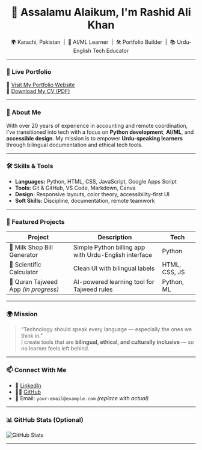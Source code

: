 <h1 align="center">👋 Assalamu Alaikum, I'm Rashid Ali Khan</h1>

<p align="center">
  🌍 Karachi, Pakistan &nbsp;|&nbsp; 🧠 AI/ML Learner &nbsp;|&nbsp; 🛠️ Portfolio Builder &nbsp;|&nbsp; 📚 Urdu-English Tech Educator
</p>

---

### 🔗 Live Portfolio
🎯 [Visit My Portfolio Website](https://rsalikhan42-dot.github.io/RashidPortfolio/)  
📄 [Download My CV (PDF)](assets/RashidAliKhan_CV.pdf)

---

### 🧠 About Me
With over 20 years of experience in accounting and remote coordination, I’ve transitioned into tech with a focus on **Python development**, **AI/ML**, and **accessible design**. My mission is to empower **Urdu-speaking learners** through bilingual documentation and ethical tech tools.

---

### 🛠️ Skills & Tools
- **Languages:** Python, HTML, CSS, JavaScript, Google Apps Script  
- **Tools:** Git & GitHub, VS Code, Markdown, Canva  
- **Design:** Responsive layouts, color theory, accessibility-first UI  
- **Soft Skills:** Discipline, documentation, remote teamwork

---

### 📁 Featured Projects
| Project | Description | Tech |
|--------|-------------|------|
| 🧮 Milk Shop Bill Generator | Simple Python billing app with Urdu-English interface | Python |
| 🧠 Scientific Calculator | Clean UI with bilingual labels | HTML, CSS, JS |
| 📖 Quran Tajweed App *(in progress)* | AI-powered learning tool for Tajweed rules | Python, ML |

---

### 🌍 Mission
> “Technology should speak every language — especially the ones we think in.”  
I create tools that are **bilingual, ethical, and culturally inclusive** — so no learner feels left behind.

---

### 📫 Connect With Me
- 💼 [LinkedIn](https://www.linkedin.com/in/rsalikhan42)  
- 🧑‍💻 [GitHub](https://github.com/rsalikhan42)  
- 📧 Email: `your-email@example.com` *(replace with actual)*

---

### 📊 GitHub Stats (Optional)
![GitHub Stats](https://github-readme-stats.vercel.app/api?username=rsalikhan42&show_icons=true&theme=radical)

---




